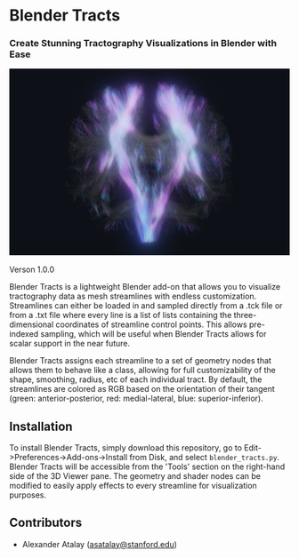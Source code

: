 # Blender Tracts
### Create Stunning Tractography Visualizations in Blender with Ease

![alt text](https://github.com/AlexanderAtalay/blender-tracts/blob/main/resources/blender_tracts_banner.jpg "Superior-Inferior Streamlines Isolated and Visualized with Blender Tracts")

Verson 1.0.0

Blender Tracts is a lightweight Blender add-on that allows you to visualize tractography data as mesh streamlines with endless customization. Streamlines can either be loaded in and sampled directly from a .tck file or from a .txt file where every line is a list of lists containing the three-dimensional coordinates of streamline control points. This allows pre-indexed sampling, which will be useful when Blender Tracts allows for scalar support in the near future.

Blender Tracts assigns each streamline to a set of geometry nodes that allows them to behave like a class, allowing for full customizability of the shape, smoothing, radius, etc of each individual tract. By default, the streamlines are colored as RGB based on the orientation of their tangent (green: anterior-posterior, red: medial-lateral, blue: superior-inferior).

## Installation

To install Blender Tracts, simply download this repository, go to Edit->Preferences->Add-ons->Install from Disk, and select `blender_tracts.py`. Blender Tracts will be accessible from the 'Tools' section on the right-hand side of the 3D Viewer pane. The geometry and shader nodes can be modified to easily apply effects to every streamline for visualization purposes.

## Contributors

- Alexander Atalay ([asatalay@stanford.edu](mailto:asatalay@mstanford.edu))